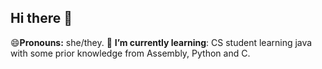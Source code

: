 ## Hi there 👋

😄**Pronouns:** she/they.
 🌱 **I’m currently learning**: CS student learning java with some prior knowledge from Assembly, Python and C.
 
<!--
**livlaughlasagna/livlaughlasagna** is a ✨ _special_ ✨ repository because its `README.md` (this file) appears on your GitHub profile.

Here are some ideas to get you started:

- 🔭 I’m currently working on ...
- 🌱 I’m currently learning ...
- 👯 I’m looking to collaborate on ...
- 🤔 I’m looking for help with ...
- 💬 Ask me about ...
- 📫 How to reach me: ...
- 😄 Pronouns: she/they.
- ⚡ Fun fact: ...
-->
